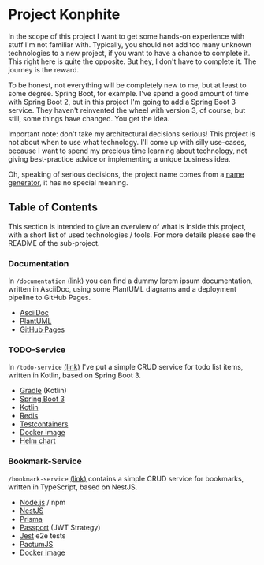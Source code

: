 # Project Konphite
In the scope of this project I want to get some hands-on experience with stuff I'm not familiar with. Typically, you should not add too many unknown technologies to a new project, if you want to have a chance to complete it. This right here is quite the opposite. But hey, I don't have to complete it. The journey is the reward.

To be honest, not everything will be completely new to me, but at least to some degree. Spring Boot, for example. I've spend a good amount of time with Spring Boot 2, but in this project I'm going to add a Spring Boot 3 service. They haven't reinvented the wheel with version 3, of course, but still, some things have changed. You get the idea.

Important note: don't take my architectural decisions serious! This project is not about when to use what technology. I'll come up with silly use-cases, because I want to spend my precious time learning about technology, not giving best-practice advice or implementing a unique business idea.

Oh, speaking of serious decisions, the project name comes from a [name generator](https://mrsharpoblunto.github.io/foswig.js/), it has no special meaning.

## Table of Contents
This section is intended to give an overview of what is inside this project, with a short list of used technologies / tools. For more details please see the README of the sub-project.

### Documentation
In `/documentation` [(link)](./documentation/) you can find a dummy lorem ipsum documentation, written in AsciiDoc, using some PlantUML diagrams and a deployment pipeline to GitHub Pages.

- [AsciiDoc](https://asciidoctor.org/)
- [PlantUML](https://plantuml.com/)
- [GitHub Pages](https://pages.github.com/)

### TODO-Service
In `/todo-service` [(link)](./todo-service/) I've put a simple CRUD service for todo list items, written in Kotlin, based on Spring Boot 3.

- [Gradle](https://gradle.org/) (Kotlin)
- [Spring Boot 3](https://spring.io/projects/spring-boot)
- [Kotlin](https://kotlinlang.org/)
- [Redis](https://redis.io/)
- [Testcontainers](https://www.testcontainers.org/)
- [Docker image](https://www.docker.com/)
- [Helm chart](https://helm.sh/)

### Bookmark-Service
`/bookmark-service` [(link)](./bookmark-service/) contains a simple CRUD service for bookmarks, written in TypeScript, based on NestJS.

- [Node.js](https://nodejs.org/) / npm
- [NestJS](https://nestjs.com/)
- [Prisma](https://www.prisma.io/)
- [Passport](https://www.passportjs.org/) (JWT Strategy)
- [Jest](https://jestjs.io/) e2e tests
- [PactumJS](https://pactumjs.github.io/)
- [Docker image](https://www.docker.com/)
